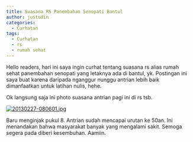```yaml
---
title: Suasana RS Panembahan Senopati Bantul
author: justudin
categories:
  - Curhatan
tags:
  - Curhatan
  - rs
  - rumah sehat
---
```

Hello readers, hari ini saya ingin curhat tentang suasana rs alias rumah sehat panembahan senopati yang letaknya ada di bantul, yk. Postingan ini saya buat karena daripada nganggur nunggu antrian lebih baik dimanfaatkan untuk latihan nulis, hehe.

Ok langsung saja ini photo suasana antrian pagi ini di rs tsb. 

[<img src="https://justudin.com/files/uploads/2013/02/20130227-080601.jpg" alt="20130227-080601.jpg" class="alignnone size-full" />](https://justudin.com/files/uploads/2013/02/20130227-080601.jpg)

Baru menginjak pukul 8. Antrian sudah mencapai urutan ke 50an. Ini menandakan bahwa masyarakat banyak yang mengalami sakit. Semoga segera pada diberi kesembuhan. Aamiin. 